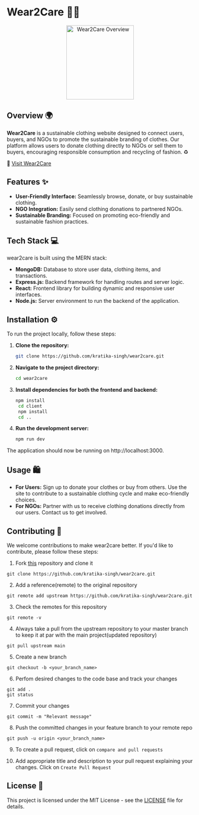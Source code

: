 # Wear2Care 🌿👗
<div align="center">
  <img src="Screenshots/descjpg.jpg" alt="Wear2Care Overview" width="60%" height="200">
</div>

## Overview 🌍
**Wear2Care** is a sustainable clothing website designed to connect users, buyers, and NGOs to promote the sustainable branding of clothes. Our platform allows users to donate clothing directly to NGOs or sell them to buyers, encouraging responsible consumption and recycling of fashion. ♻️

🔗 [Visit Wear2Care](https://wear2care-5zk4.onrender.com/)

## Features ✨
- **User-Friendly Interface:** Seamlessly browse, donate, or buy sustainable clothing.
- **NGO Integration:** Easily send clothing donations to partnered NGOs.
- **Sustainable Branding:** Focused on promoting eco-friendly and sustainable fashion practices.

## Tech Stack 💻
wear2care is built using the MERN stack:
- **MongoDB:** Database to store user data, clothing items, and transactions.
- **Express.js:** Backend framework for handling routes and server logic.
- **React:** Frontend library for building dynamic and responsive user interfaces.
- **Node.js:** Server environment to run the backend of the application.

## Installation ⚙️

To run the project locally, follow these steps:

1. **Clone the repository:**
   ```bash
   git clone https://github.com/kratika-singh/wear2care.git

2. **Navigate to the project directory:**
   ```bash
   cd wear2care
3. **Install dependencies for both the frontend and backend:**
   ```bash
   npm install
    cd client
    npm install
    cd ..
4. **Run the development server:**
   ```bash
   npm run dev
The application should now be running on http://localhost:3000.


## Usage 🛍️
- **For Users:** Sign up to donate your clothes or buy from others. Use the site to contribute to a sustainable clothing cycle and make eco-friendly choices.
- **For NGOs:** Partner with us to receive clothing donations directly from our users. Contact us to get involved.

## Contributing  🤝
We welcome contributions to make wear2care better. If you'd like to contribute, please follow these steps:

1. Fork [this](https://github.com/kratika-singh/wear2care.git) repository and clone it

```
git clone https://github.com/kratika-singh/wear2care.git
```

2. Add a reference(remote) to the original repository

```
git remote add upstream https://github.com/kratika-singh/wear2care.git
```

3. Check the remotes for this repository

```
git remote -v
```

4. Always take a pull from the upstream repository to your master branch to keep it at par with the main project(updated repository)

```
git pull upstream main
```

5. Create a new branch

```
git checkout -b <your_branch_name>
```

6. Perfom desired changes to the code base and track your changes 

```
git add .
git status
```

7. Commit your changes

```
git commit -m "Relevant message"
```

8. Push the committed changes in your feature branch to your remote repo

```
git push -u origin <your_branch_name>
```

9. To create a pull request, click on `compare and pull requests`

10. Add appropriate title and description to your pull request explaining your changes. Click on `Create Pull Request`

## License  📄

This project is licensed under the MIT License - see the [LICENSE](LICENSE) file for details.













